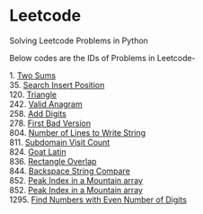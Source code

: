# Leetcode
Solving Leetcode Problems in Python

Below codes are the IDs of Problems in Leetcode-

1\. [Two Sums](https://github.com/KIRTISHD/Leetcode/tree/master/Two%20Sum)  
35\. [Search Insert Position](https://github.com/KIRTISHD/Leetcode/tree/master/Search%20Insert%20Position)  
120\. [Triangle](https://github.com/KIRTISHD/Leetcode/tree/master/Triangle)  
242\. [Valid Anagram](https://github.com/KIRTISHD/Leetcode/tree/master/Valid%20Anagrams)  
258\. [Add Digits](https://github.com/KIRTISHD/Leetcode/tree/master/Add%20Digits)  
278\. [First Bad Version](https://github.com/KIRTISHD/Leetcode/tree/master/First%20Bad%20Version)  
804\. [Number of Lines to Write String](https://github.com/KIRTISHD/Leetcode/tree/master/Number-of-Lines-To-Write-String)  
811\. [Subdomain Visit Count](https://github.com/KIRTISHD/Leetcode/tree/master/Subdomain%20Visit%20Count)  
824\. [Goat Latin](https://github.com/KIRTISHD/Leetcode/tree/master/Goat%20Latin)  
836\. [Rectangle Overlap](https://github.com/KIRTISHD/Leetcode/tree/master/Rectangle%20Overlap)  
844\. [Backspace String Compare](https://github.com/KIRTISHD/Leetcode/tree/master/Backspace%20String%20Compare)  
852\. [Peak Index in a Mountain array](https://github.com/KIRTISHD/Leetcode/tree/master/Peak%20Index%20in%20a%20Mountain%20Array)  
852\. [Peak Index in a Mountain array](https://github.com/KIRTISHD/Leetcode/tree/master/Peak%20Index%20in%20a%20Mountain%20Array)  
1295\. [Find Numbers with Even Number of Digits](https://leetcode.com/problems/find-numbers-with-even-number-of-digits/)
